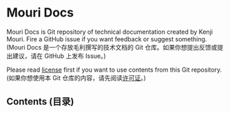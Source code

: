 ﻿# Mouri Docs

Mouri Docs is Git repository of technical documentation created by Kenji Mouri.
Fire a GitHub issue if you want feedback or suggest something. (Mouri Docs 
是一个存放毛利撰写的技术文档的 Git 仓库。如果你想提出反馈或提出建议，请在 GitHub
上发布 Issue。)

Please read [license](License.md) first if you want to use contents from this 
Git repository. (如果你想使用本 Git 仓库的内容，请先阅读[许可证](License.md)。)

## Contents (目录)
